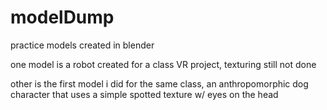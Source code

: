# modelDump
practice models created in blender

one model is a robot created for a class VR project, texturing still not done

other is the first model i did for the same class, an anthropomorphic dog character that 
uses a simple spotted texture w/ eyes on the head
